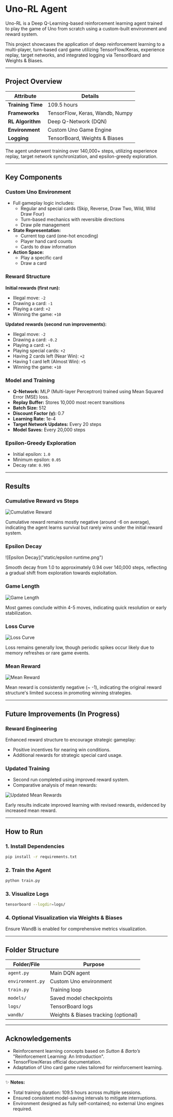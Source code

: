 # Uno-RL Agent

Uno-RL is a Deep Q-Learning-based reinforcement learning agent trained to play the game of Uno from scratch using a custom-built environment and reward system.

This project showcases the application of deep reinforcement learning to a multi-player, turn-based card game utilizing TensorFlow/Keras, experience replay, target networks, and integrated logging via TensorBoard and Weights & Biases.

---

## Project Overview

| Attribute       | Details                         |
|-----------------|---------------------------------|
| **Training Time** | 109.5 hours                  |
| **Frameworks**    | TensorFlow, Keras, Wandb, Numpy |
| **RL Algorithm**  | Deep Q-Network (DQN)           |
| **Environment**   | Custom Uno Game Engine         |
| **Logging**       | TensorBoard, Weights & Biases  |

The agent underwent training over 140,000+ steps, utilizing experience replay, target network synchronization, and epsilon-greedy exploration.

---

## Key Components

### Custom Uno Environment
- Full gameplay logic includes:
  - Regular and special cards (Skip, Reverse, Draw Two, Wild, Wild Draw Four)
  - Turn-based mechanics with reversible directions
  - Draw pile management
- **State Representation:**
  - Current top card (one-hot encoding)
  - Player hand card counts
  - Cards to draw information
- **Action Space:**
  - Play a specific card
  - Draw a card

### Reward Structure

**Initial rewards (first run):**
- Illegal move: `-2`
- Drawing a card: `-1`
- Playing a card: `+2`
- Winning the game: `+10`

**Updated rewards (second run improvements):**
- Illegal move: `-2`
- Drawing a card: `-0.2`
- Playing a card: `+1`
- Playing special cards: `+2`
- Having 2 cards left (Near Win): `+2`
- Having 1 card left (Almost Win): `+5`
- Winning the game: `+10`

### Model and Training
- **Q-Network:** MLP (Multi-layer Perceptron) trained using Mean Squared Error (MSE) loss.
- **Replay Buffer:** Stores 10,000 most recent transitions
- **Batch Size:** 512
- **Discount Factor (γ):** 0.7
- **Learning Rate:** 1e-4
- **Target Network Updates:** Every 20 steps
- **Model Saves:** Every 20,000 steps

### Epsilon-Greedy Exploration
- Initial epsilon: `1.0`
- Minimum epsilon: `0.05`
- Decay rate: `0.995`

---

## Results

### Cumulative Reward vs Steps

![Cumulative Reward](static/cumulative_Reward.png)

Cumulative reward remains mostly negative (around -6 on average), indicating the agent learns survival but rarely wins under the initial reward system.

### Epsilon Decay

![Epsilon Decay]("static/epsilon runtime.png")

Smooth decay from 1.0 to approximately 0.94 over 140,000 steps, reflecting a gradual shift from exploration towards exploitation.

### Game Length

![Game Length](static/game_length.png)

Most games conclude within 4-5 moves, indicating quick resolution or early stabilization.

### Loss Curve

![Loss Curve](static/loss.png)

Loss remains generally low, though periodic spikes occur likely due to memory refreshes or rare game events.

### Mean Reward

![Mean Reward](static/mean_reward.png)

Mean reward is consistently negative (~ -1), indicating the original reward structure's limited success in promoting winning strategies.

---

## Future Improvements (In Progress)

### Reward Engineering
Enhanced reward structure to encourage strategic gameplay:
- Positive incentives for nearing win conditions.
- Additional rewards for strategic special card usage.

### Updated Training
- Second run completed using improved reward system.
- Comparative analysis of mean rewards:

![Updated Mean Rewards](static/updated_mean_rewards.png)

Early results indicate improved learning with revised rewards, evidenced by increased mean reward.

---

## How to Run

### 1. Install Dependencies
```bash
pip install -r requirements.txt
```

### 2. Train the Agent
```bash
python train.py
```

### 3. Visualize Logs
```bash
tensorboard --logdir=logs/
```

### 4. Optional Visualization via Weights & Biases

Ensure WandB is enabled for comprehensive metrics visualization.

---

## Folder Structure

| Folder/File       | Purpose                         |
|-------------------|---------------------------------|
| `agent.py`        | Main DQN agent                  |
| `environment.py`  | Custom Uno environment          |
| `train.py`        | Training loop                   |
| `models/`         | Saved model checkpoints         |
| `logs/`           | TensorBoard logs                |
| `wandb/`          | Weights & Biases tracking (optional) |

---

## Acknowledgements
- Reinforcement learning concepts based on *Sutton & Barto’s* "Reinforcement Learning: An Introduction".
- TensorFlow/Keras official documentation.
- Adaptation of Uno card game rules tailored for reinforcement learning.

---

✨ **Notes:**
- Total training duration: 109.5 hours across multiple sessions.
- Ensured consistent model-saving intervals to mitigate interruptions.
- Environment designed as fully self-contained; no external Uno engines required.

